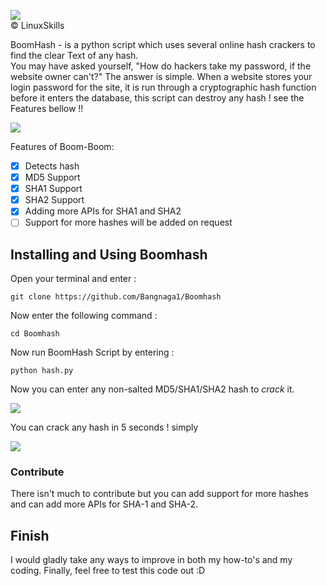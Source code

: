 
<img src='https://i.imgur.com/WkBdnyP.png' /><br>
                                          © LinuxSkills 

BoomHash - is a python script which uses several online hash crackers to find the clear Text of any hash.<br>
You may have asked yourself, "How do hackers take my password, if the website owner can't?" The answer is simple. When a website stores your login password for the site, it is run through a cryptographic hash function before it enters the database, 
this script can destroy any hash ! see the Features bellow !!

<img src='https://i.imgur.com/yt9EoiO.png' /><br>

Features of Boom-Boom:
- [x] Detects hash
- [x] MD5 Support
- [x] SHA1 Support
- [x] SHA2 Support
- [x] Adding more APIs for SHA1 and SHA2
- [ ] Support for more hashes will be added on request

## Installing and Using Boomhash
Open your terminal and enter :
```
git clone https://github.com/Bangnaga1/Boomhash
```
Now enter the following command :
```
cd Boomhash
```
Now run BoomHash Script by entering :
```
python hash.py
```
Now you can enter any non-salted MD5/SHA1/SHA2 hash to *crack* it.

<img src='https://i.imgur.com/vsYPnbp.png' />

You can crack any hash in 5 seconds ! simply

<img src='https://i.imgur.com/HBHw1iz.png' />

### Contribute
There isn't much to contribute but you can add support for more hashes and can add more APIs for SHA-1 and SHA-2.
## Finish
I would gladly take any ways to improve in both my how-to's and my coding. Finally, feel free to test this code out :D
